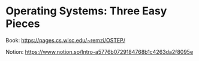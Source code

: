 # Operating Systems: Three Easy Pieces

Book: https://pages.cs.wisc.edu/~remzi/OSTEP/

Notion: https://www.notion.so/Intro-a5776b0729184768b1c4263da2f8095e
